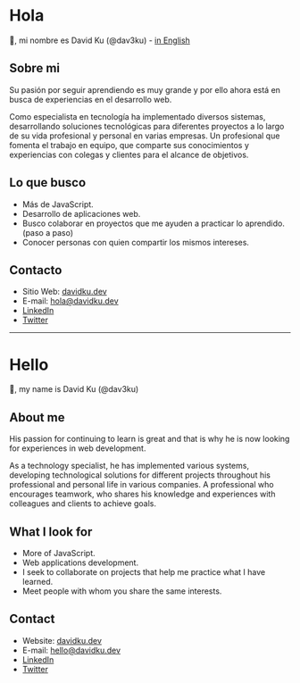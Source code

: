# Hola 
👋, mi nombre es David Ku (@dav3ku) - [in English](#hello)

## Sobre mi

Su pasión por seguir aprendiendo es muy grande y por ello ahora está en busca de experiencias en el desarrollo web.

Como especialista en tecnología ha implementado diversos sistemas, desarrollando soluciones tecnológicas para diferentes proyectos a lo largo de su vida profesional y personal en varias empresas. Un profesional que fomenta el trabajo en equipo, que comparte sus conocimientos y experiencias con colegas y clientes para el alcance de objetivos.

## Lo que busco

- Más de JavaScript.
- Desarrollo de aplicaciones web.
- Busco colaborar en proyectos que me ayuden a practicar lo aprendido. (paso a paso)
- Conocer personas con quien compartir los mismos intereses.

## Contacto
- Sitio Web: [davidku.dev](https://davidku.dev)
- E-mail: [hola@davidku.dev](mailto:hola@davidku.dev)
- [LinkedIn](https://linkedin.com/in/daviidku)
- [Twitter](https://twitter.com/daviidku)

---------

# Hello 
👋, my name is David Ku (@dav3ku)

## About me 
His passion for continuing to learn is great and that is why he is now looking for experiences in web development.

As a technology specialist, he has implemented various systems, developing technological solutions for different projects throughout his professional and personal life in various companies. A professional who encourages teamwork, who shares his knowledge and experiences with colleagues and clients to achieve goals.

## What I look for

- More of JavaScript.
- Web applications development.
- I seek to collaborate on projects that help me practice what I have learned.
- Meet people with whom you share the same interests.

## Contact

 - Website: [davidku.dev](https://davidku.dev)
 - E-mail: [hello@davidku.dev](mailto:hello@davidku.dev)
 - [LinkedIn](https://www.linkedin.com/in/daviidku/?locale=en_US)
 - [Twitter](https://twitter.com/daviidku)
